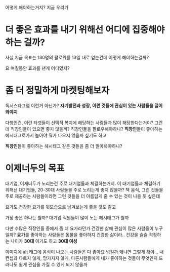 

어떻게 해야하는거지?
지금 우리가 

# 더 좋은 효과를 내기 위해선 어디에 집중해야하는 걸까?

사실 지금 목표는 130명의 팔로워를 13일 내로 얻는건데
어떻게 해야하는걸까?

요 며칠동안 효과를 낸게 어디였지?

# 좀 더 정밀하게 마켓팅해보자

독서스타그램 이런거 아닌가?
**자기발전과 성장, 이런 것들에 관심이 있는 사람들을 끌어와야지**

다행인건, 이런 타겟들이 선택적 복지에 해당하는 사람들과 많이 해당한다는거야?
그런데 직장인들이 있으면 좋지 않을까?
직장인들을 팔로우해야하나?
**직장인**들이 좋아하는 헤시태그로가서 놀아야
뭐가 나오지 않을까 싶기도 하고

**직장인**들이 좋아하는 헤시태그 같은 것들을 좀 더 알아봐야하나?

# 이제너두의 목표

대기업,
이제너두가 노리는건 주로 대기업들과 체결하는거지.
이 대기업들과 체결하기 위해선
대기업들, 20-30대 사람들을 주로 노리는게 좋지 않을까?
책 음식, 그런 것들을 주로 제공하는 사람들이라면 그런 것들을 더 아름답게 줄 수 있는 것이 나을 듯 싶은데

요가도 건강한 요가를 뒷모습으로 남겨보는게 좋을 것도 같고

가장 좋은 하나는 뭘까?
대기업 직원들이 많이 노는 헤시태그가 뭘까

다만 수많은 직장인들 중에서
좀 더 요가라던가 건강한 삶에 관심이 많은 사람들이 누구일까?
**요가**를 좋아하는 사람들은 동물을 좋아하지
건강한 삶이라..
건강을 슬슬 걱정하는 나이가 **30대** 이기도 하고
**30대 여성**

이미지에 alt 태그에 음식이 나오는 사람들은 다 좋아요 넘길까
왜냐면 그렇게 해야... 내 컨셉과 다르지 않게, 망가지지 않게,
다른사람들에게 내가 좋아하는 것들이 무엇인지 드러나도 쉽게 관심을 가질 수 있게 되지 않을까


